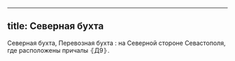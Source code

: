 
---
title: Северная бухта
---
Северная бухта, Перевозная бухта
: на Северной стороне Севастополя, где расположены причалы ⦃Д9⦄.

